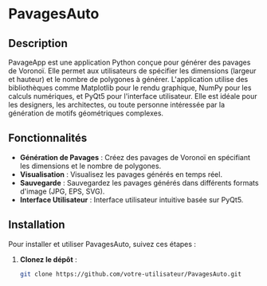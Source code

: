 # PavagesAuto

## Description

PavageApp est une application Python conçue pour générer des pavages de Voronoï. Elle permet aux utilisateurs de spécifier les dimensions (largeur et hauteur) et le nombre de polygones à générer. L'application utilise des bibliothèques comme Matplotlib pour le rendu graphique, NumPy pour les calculs numériques, et PyQt5 pour l'interface utilisateur. Elle est idéale pour les designers, les architectes, ou toute personne intéressée par la génération de motifs géométriques complexes.

## Fonctionnalités

- **Génération de Pavages** : Créez des pavages de Voronoï en spécifiant les dimensions et le nombre de polygones.
- **Visualisation** : Visualisez les pavages générés en temps réel.
- **Sauvegarde** : Sauvegardez les pavages générés dans différents formats d'image (JPG, EPS, SVG).
- **Interface Utilisateur** : Interface utilisateur intuitive basée sur PyQt5.

## Installation

Pour installer et utiliser PavagesAuto, suivez ces étapes :

1. **Clonez le dépôt** :
   ```sh
   git clone https://github.com/votre-utilisateur/PavagesAuto.git
